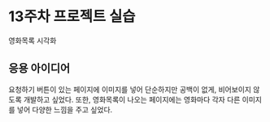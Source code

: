 # 13주차 프로젝트 실습
영화목록 시각화

## 응용 아이디어
요청하기 버튼이 있는 페이지에 이미지를 넣어 단순하지만 공백이 없게, 비어보이지 않도록 개발하고 싶었다.
또한, 영화목록이 나오는 페이지에는 영화마다 각자 다른 이미지를 넣어 다양한 느낌을 주고 싶었다.
